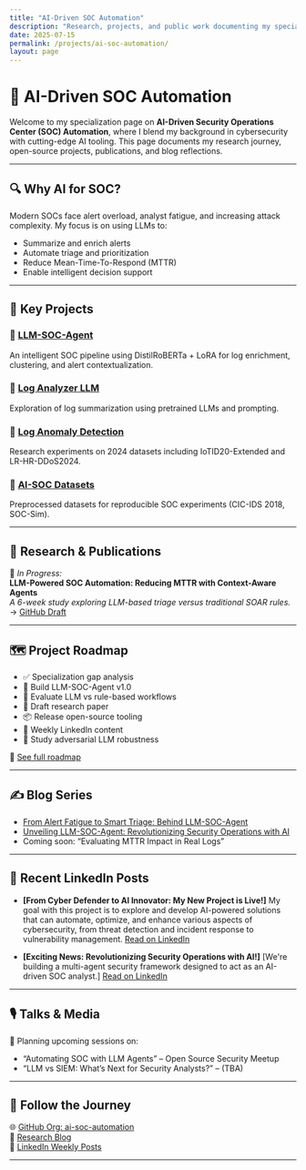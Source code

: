 ```yaml
---
title: "AI-Driven SOC Automation"
description: "Research, projects, and public work documenting my specialization in LLM-driven security automation."
date: 2025-07-15
permalink: /projects/ai-soc-automation/
layout: page
---
```


# 🧠 AI-Driven SOC Automation  
Welcome to my specialization page on **AI-Driven Security Operations Center (SOC) Automation**, where I blend my background in cybersecurity with cutting-edge AI tooling. This page documents my research journey, open-source projects, publications, and blog reflections.

---

## 🔍 Why AI for SOC?

Modern SOCs face alert overload, analyst fatigue, and increasing attack complexity. My focus is on using LLMs to:

- Summarize and enrich alerts
- Automate triage and prioritization
- Reduce Mean-Time-To-Respond (MTTR)
- Enable intelligent decision support

---

## 🚀 Key Projects

### 🔸 [LLM-SOC-Agent](https://github.com/ai-soc-automation/LLM-SOC-Agent)  
An intelligent SOC pipeline using DistilRoBERTa + LoRA for log enrichment, clustering, and alert contextualization.

### 🔸 [Log Analyzer LLM](https://github.com/elbazhazem/log-analyzer-LLM)
Exploration of log summarization using pretrained LLMs and prompting.

### 🔸 [Log Anomaly Detection](https://github.com/elbazhazem/log-anomaly-detection)  
Research experiments on 2024 datasets including IoTID20-Extended and LR-HR-DDoS2024.

### 🔸 [AI-SOC Datasets](https://github.com/ai-soc-automation/ai-soc-datasets)  
Preprocessed datasets for reproducible SOC experiments (CIC-IDS 2018, SOC-Sim).

---

## 📑 Research & Publications

📝 *In Progress:*  
**LLM-Powered SOC Automation: Reducing MTTR with Context-Aware Agents**  
_A 6-week study exploring LLM-based triage versus traditional SOAR rules._  
→ [GitHub Draft](https://github.com/ai-soc-automation/research-papers)

---

## 🗺️ Project Roadmap

- ✅ Specialization gap analysis
- 🚧 Build LLM-SOC-Agent v1.0
- 🚧 Evaluate LLM vs rule-based workflows
- 📄 Draft research paper
- 📦 Release open-source tooling
- 📝 Weekly LinkedIn content
- 🧪 Study adversarial LLM robustness

🔗 [See full roadmap](https://github.com/orgs/ai-soc-automation/projects/1)

---

## ✍️ Blog Series

- [From Alert Fatigue to Smart Triage: Behind LLM-SOC-Agent](/_posts/2025-07-13-llm-soc-agent-intro.md)
- [Unveiling LLM-SOC-Agent: Revolutionizing Security Operations with AI](/_posts/2025-07-19-unveiling-LLM-SOC-Agent.md)
- Coming soon: “Evaluating MTTR Impact in Real Logs”

---

## 🔗 Recent LinkedIn Posts

* **[From Cyber Defender to AI Innovator: My New Project is Live!]**
My goal with this project is to explore and develop AI-powered solutions that can automate, optimize, and enhance various aspects of cybersecurity, from threat detection and incident response to vulnerability management.
  [Read on LinkedIn](https://www.linkedin.com/feed/update/urn:li:activity:7351151186973982724/)

* **[Exciting News: Revolutionizing Security Operations with AI!]**
    [We're building a multi-agent security framework designed to act as an AI-driven SOC analyst.]
    [Read on LinkedIn](https://www.linkedin.com/feed/update/urn:li:activity:7352251157131456512/)
  
---
## 🎙️ Talks & Media

🎤 Planning upcoming sessions on:
- “Automating SOC with LLM Agents” – Open Source Security Meetup
- “LLM vs SIEM: What’s Next for Security Analysts?” – (TBA)

---

## 👣 Follow the Journey

🌐 [GitHub Org: ai-soc-automation](https://github.com/ai-soc-automation)  
🧠 [Research Blog](blogs.md)  
🔗 [LinkedIn Weekly Posts](https://www.linkedin.com/in/hazem-elbaz/recent-activity/all/)

---
